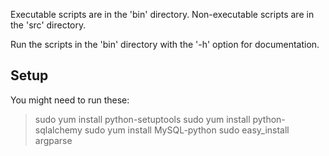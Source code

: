 Executable scripts are in the 'bin' directory. Non-executable scripts are in
the 'src' directory.

Run the scripts in the 'bin' directory with the '-h' option for documentation.

## Setup ##

You might need to run these:

>sudo yum install python-setuptools
>sudo yum install python-sqlalchemy
>sudo yum install MySQL-python
>sudo easy_install argparse

